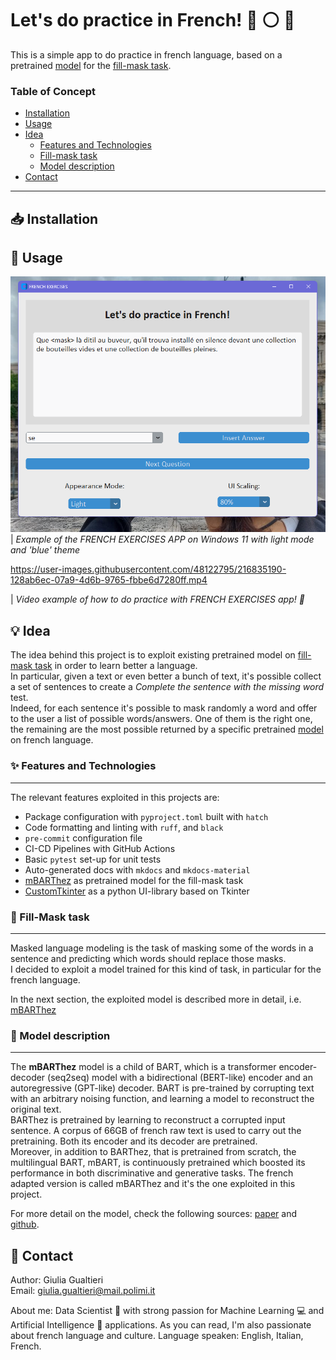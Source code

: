 # Let's do practice in French! :red_circle: :white_circle: :large_blue_circle:
This is a simple app to do practice in french language, based on a pretrained [model](#art-model-description) for the [fill-mask task](#dart-fill-mask-task).

### Table of Concept
- [Installation](#inbox_tray-installation)
- [Usage](#rocket-usage)
- [Idea](#bulb-idea)
  - [Features and Technologies](#-features-and-technologies)
  - [Fill-mask task](#dart-fill-mask-task)
  - [Model description](#art-model-description)
- [Contact](#incoming_envelope-contact)

---
## :inbox_tray: Installation

## :rocket: Usage
![screenshot](data/video/screenshot.png)  
| _Example of the FRENCH EXERCISES APP on Windows 11 with light mode and 'blue' theme_

https://user-images.githubusercontent.com/48122795/216835190-128ab6ec-07a9-4d6b-9765-fbbe6d7280ff.mp4  

| _Video example of how to do practice with FRENCH EXERCISES app! 🎈_

## :bulb: Idea
The idea behind this project is to exploit existing pretrained model on [fill-mask task](#dart-fill-mask-task) in order to learn better a language.  
In particular, given a text or even better a bunch of text, it's possible collect a set of sentences to create a _Complete the sentence with the missing word_ test.  
Indeed, for each sentence it's possible to mask randomly a word and offer to the user a list of possible words/answers. One of them is the right one, the remaining are the most possible returned by a specific pretrained [model](#art-model-description) on french language. 

### ✨ Features and Technologies
---
The relevant features exploited in this projects are:
* Package configuration with `pyproject.toml` built with `hatch`
* Code formatting and linting with `ruff`, and `black`
* `pre-commit` configuration file
* CI-CD Pipelines with GitHub Actions
* Basic `pytest` set-up for unit tests
* Auto-generated docs with `mkdocs` and `mkdocs-material`
* [mBARThez](https://huggingface.co/moussaKam/mbarthez) as pretrained model for the fill-mask task
* [CustomTkinter](https://github.com/TomSchimansky/CustomTkinter) as a python UI-library based on Tkinter

### :dart: Fill-Mask task
---
Masked language modeling is the task of masking some of the words in a sentence and predicting which words should replace those masks.  
I decided to exploit a model trained for this kind of task, in particular for the french language.   

In the next section, the exploited model is described more in detail, i.e. [mBARThez](https://huggingface.co/moussaKam/mbarthez)

### :art: Model description
---
The **mBARThez** model is a child of BART, which is a transformer encoder-decoder (seq2seq) model with a bidirectional (BERT-like) encoder and an autoregressive (GPT-like) decoder. BART is pre-trained by corrupting text with an arbitrary noising function, and learning a model to reconstruct the original text.   
BARThez is pretrained by learning to reconstruct a corrupted input sentence. A corpus of 66GB of french raw text is used to carry out the pretraining.
Both its encoder and its decoder are pretrained.   
Moreover, in addition to BARThez, that is pretrained from scratch, the multilingual BART, mBART, is continuously pretrained which boosted its performance in both discriminative and generative tasks. The french adapted version is called mBARThez and it's the one exploited in this project.

For more detail on the model, check the following sources: [paper](https://arxiv.org/abs/2010.12321) and [github](https://github.com/moussaKam/BARThez).   


## :incoming_envelope: Contact
Author: Giulia Gualtieri    
Email: giulia.gualtieri@mail.polimi.it   

About me: Data Scientist :microscope: with strong passion for Machine Learning :computer: and Artificial Intelligence :thought_balloon: applications. As you can read, I'm also passionate about french language and culture. 
Language speaken: English, Italian, French. 


